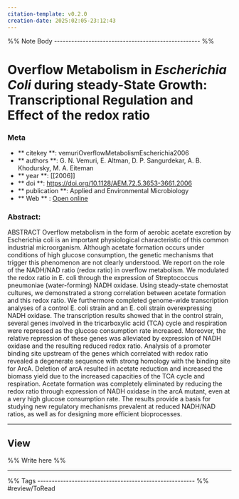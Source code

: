 ```yaml
---
citation-template: v0.2.0
creation-date: 2025:02:05-23:12:43
---
```


%% Note Body --------------------------------------------------- %%
# Overflow Metabolism in <i>Escherichia Coli</i> during steady-State Growth: Transcriptional Regulation and Effect of the redox ratio

### Meta
- ** citekey **: vemuriOverflowMetabolismEscherichia2006
- ** authors **: G. N. Vemuri, E. Altman, D. P. Sangurdekar, A. B. Khodursky, M. A. Eiteman
- ** year **: [[2006]]
- ** doi **: https://doi.org/10.1128/AEM.72.5.3653-3661.2006
- ** publication **: Applied and Environmental Microbiology
- ** Web ** : [Open online](https://journals.asm.org/doi/10.1128/AEM.72.5.3653-3661.2006)


### Abstract:
ABSTRACT Overflow metabolism in the form of aerobic acetate excretion by Escherichia coli is an important physiological characteristic of this common industrial microorganism. Although acetate formation occurs under conditions of high glucose consumption, the genetic mechanisms that trigger this phenomenon are not clearly understood. We report on the role of the NADH/NAD ratio (redox ratio) in overflow metabolism. We modulated the redox ratio in E. coli through the expression of Streptococcus pneumoniae (water-forming) NADH oxidase. Using steady-state chemostat cultures, we demonstrated a strong correlation between acetate formation and this redox ratio. We furthermore completed genome-wide transcription analyses of a control E. coli strain and an E. coli strain overexpressing NADH oxidase. The transcription results showed that in the control strain, several genes involved in the tricarboxylic acid (TCA) cycle and respiration were repressed as the glucose consumption rate increased. Moreover, the relative repression of these genes was alleviated by expression of NADH oxidase and the resulting reduced redox ratio. Analysis of a promoter binding site upstream of the genes which correlated with redox ratio revealed a degenerate sequence with strong homology with the binding site for ArcA. Deletion of arcA resulted in acetate reduction and increased the biomass yield due to the increased capacities of the TCA cycle and respiration. Acetate formation was completely eliminated by reducing the redox ratio through expression of NADH oxidase in the arcA mutant, even at a very high glucose consumption rate. The results provide a basis for studying new regulatory mechanisms prevalent at reduced NADH/NAD ratios, as well as for designing more efficient bioprocesses.

___

## View

%% Write here %%





___
%% Tags  ------------------------------------------------------- %%
#review/ToRead